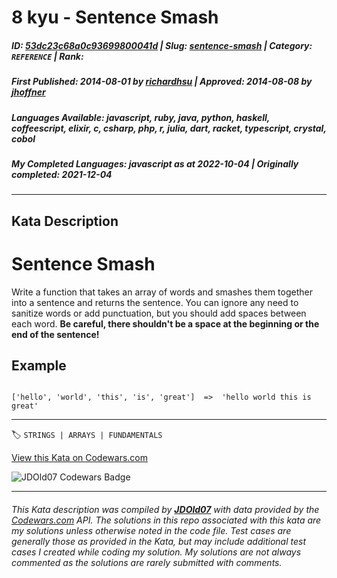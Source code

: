 # 8 kyu - Sentence Smash

##### **ID**: [53dc23c68a0c93699800041d](https://www.codewars.com/kata/53dc23c68a0c93699800041d) | **Slug**: [sentence-smash](https://www.codewars.com/kata/53dc23c68a0c93699800041d) | **Category**: `REFERENCE` | **Rank**: <span style="color:white">8 kyu</span>

##### **First Published**: 2014-08-01 ***by*** [richardhsu](https://www.codewars.com/users/richardhsu) | **Approved**: 2014-08-08 ***by*** [jhoffner](https://www.codewars.com/users/jhoffner)

##### **Languages Available**: javascript, ruby, java, python, haskell, coffeescript, elixir, c, csharp, php, r, julia, dart, racket, typescript, crystal, cobol

##### **My Completed Languages**: javascript ***as at*** 2022-10-04 | **Originally completed**: 2021-12-04

---

## Kata Description


# Sentence Smash



Write a function that takes an array of words and smashes them together into a sentence and returns the sentence. You can ignore any need to sanitize words or add punctuation, but you should add spaces between each word. **Be careful, there shouldn't be a space at the beginning or the end of the sentence!**



## Example



```

['hello', 'world', 'this', 'is', 'great']  =>  'hello world this is great'

```

---


🏷 `STRINGS | ARRAYS | FUNDAMENTALS`


[View this Kata on Codewars.com](https://www.codewars.com/kata/53dc23c68a0c93699800041d)

![](https://www.codewars.com/users/jdold07/badges/large "JDOld07 Codewars Badge")

---

###### *This Kata description was compiled by [**JDOld07**](https://tpstech.dev) with data provided by the [Codewars.com](https://www.codewars.com) API.  The solutions in this repo associated with this kata are my solutions unless otherwise noted in the code file.  Test cases are generally those as provided in the Kata, but may include additional test cases I created while coding my solution.  My solutions are not always commented as the solutions are rarely submitted with comments.*
